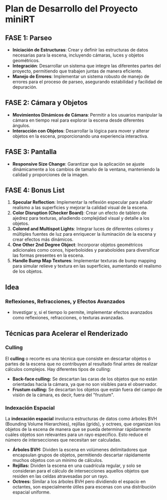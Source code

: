 # Plan de Desarrollo del Proyecto miniRT

## FASE 1: Parseo
- **Iniciación de Estructuras**: Crear y definir las estructuras de datos necesarias para la escena, incluyendo cámaras, luces y objetos geométricos.
- **Integración**: Desarrollar un sistema que integre las diferentes partes del proyecto, permitiendo que trabajen juntas de manera eficiente.
- **Manejo de Errores**: Implementar un sistema robusto de manejo de errores para el proceso de parseo, asegurando estabilidad y facilidad de depuración.

## FASE 2: Cámara y Objetos
- **Movimientos Dinámicos de Cámara**: Permitir a los usuarios manipular la cámara en tiempo real para explorar la escena desde diferentes ángulos.
- **Interacción con Objetos**: Desarrollar la lógica para mover y alterar objetos en la escena, proporcionando una experiencia interactiva.

## FASE 3: Pantalla
- **Responsive Size Change**: Garantizar que la aplicación se ajuste dinámicamente a los cambios de tamaño de la ventana, manteniendo la calidad y proporciones de la imagen.

## FASE 4: Bonus List
1. **Specular Reflection**: Implementar la reflexión especular para añadir realismo a las superficies y mejorar la calidad visual de la escena.
2. **Color Disruption (Checker Board)**: Crear un efecto de tablero de ajedrez para texturas, añadiendo complejidad visual y detalle a los objetos.
3. **Colored and Multispot Lights**: Integrar luces de diferentes colores y múltiples fuentes de luz para enriquecer la iluminación de la escena y crear efectos más dinámicos.
4. **One Other 2nd Degree Object**: Incorporar objetos geométricos adicionales como conos, hiperboloides y paraboloides para diversificar las formas presentes en la escena.
5. **Handle Bump Map Textures**: Implementar texturas de bump mapping para simular relieve y textura en las superficies, aumentando el realismo de los objetos.


## Idea

### Reflexiones, Refracciones, y Efectos Avanzados
- Investigar y, si el tiempo lo permite, implementar efectos avanzados como reflexiones, refracciones, o texturas avanzadas.
## Técnicas para Acelerar el Renderizado

### Culling

El **culling** o recorte es una técnica que consiste en descartar objetos o partes de la escena que no contribuyen al resultado final antes de realizar cálculos complejos. Hay diferentes tipos de culling:

- **Back-face culling:** Se descartan las caras de los objetos que no están orientadas hacia la cámara, ya que no son visibles para el observador.
- **Frustum culling:** Se descartan los objetos que están fuera del campo de visión de la cámara, es decir, fuera del "frustum".

### Indexación Espacial

La **indexación espacial** involucra estructuras de datos como árboles BVH (Bounding Volume Hierarchies), rejillas (grids), y octrees, que organizan los objetos de la escena de manera que se pueda determinar rápidamente cuáles objetos son relevantes para un rayo específico. Esto reduce el número de intersecciones que necesitan ser calculadas.

- **Árboles BVH:** Dividen la escena en volúmenes delimitadores que encapsulan grupos de objetos, permitiendo descartar rápidamente muchos objetos con un mínimo de cálculos.
- **Rejillas:** Dividen la escena en una cuadrícula regular, y solo se consideran para el cálculo de intersecciones aquellos objetos que residen en las celdas atravesadas por un rayo.
- **Octrees:** Similar a los árboles BVH pero dividiendo el espacio en octantes, son especialmente útiles para escenas con una distribución espacial uniforme.
